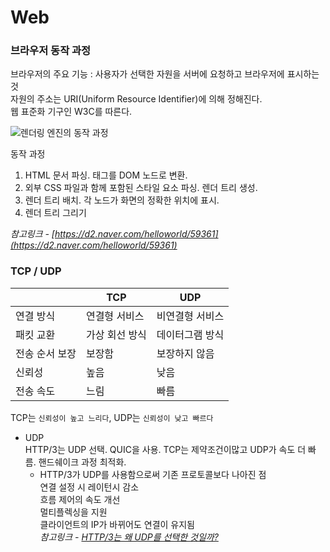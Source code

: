 # Web

### 브라우저 동작 과정  

브라우저의 주요 기능 : 사용자가 선택한 자원을 서버에 요청하고 브라우저에 표시하는 것  
자원의 주소는 URI(Uniform Resource Identifier)에 의해 정해진다.  
웹 표준화 기구인 W3C를 따른다.  

![렌더링 엔진의 동작 과정](https://d2.naver.com/content/images/2015/06/helloworld-59361-2.png)  

동작 과정
1. HTML 문서 파싱. 태그를 DOM 노드로 변환.
2. 외부 CSS 파일과 함께 포함된 스타일 요소 파싱. 렌더 트리 생성.
3. 렌더 트리 배치. 각 노드가 화면의 정확한 위치에 표시.
4. 렌더 트리 그리기

*참고링크 - [https://d2.naver.com/helloworld/59361](https://d2.naver.com/helloworld/59361)*


### TCP / UDP

|                | TCP            | UDP             |
|----------------|----------------|-----------------|
| 연결 방식      | 연결형 서비스  | 비연결형 서비스 |
| 패킷 교환      | 가상 회선 방식 | 데이터그램 방식 |
| 전송 순서 보장 | 보장함         | 보장하지 않음   |
| 신뢰성         | 높음           | 낮음            |
| 전송 속도      | 느림           | 빠름            |

TCP는 `신뢰성이 높고 느리다`, UDP는 `신뢰성이 낮고 빠르다`

- UDP  
    HTTP/3는 UDP 선택. QUIC을 사용. TCP는 제약조건이많고 UDP가 속도 더 빠름. 핸드쉐이크 과정 최적화.  
    - HTTP/3가 UDP를 사용함으로써 기존 프로토콜보다 나아진 점  
        연결 설정 시 레이턴시 감소  
        흐름 제어의 속도 개선  
        멀티플렉싱을 지원  
        클라이언트의 IP가 바뀌어도 연결이 유지됨  
    *참고링크 - [HTTP/3는 왜 UDP를 선택한 것일까?](https://evan-moon.github.io/2019/10/08/what-is-http3/?fbclid=IwAR2CBX8JPOKuUph3frQoodM969mTlmv9tyLQRFd72QGCZOakmq-DBs1t7LU)*
